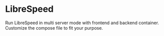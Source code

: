 # LibreSpeed

Run LibreSpeed in multi server mode with frontend and backend container. Customize the compose file to fit your purpose.
